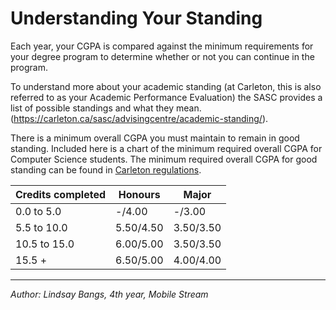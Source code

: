 <h1>Understanding Your Standing</h1>

Each year, your CGPA is compared against the minimum requirements for your
degree program to determine whether or not you can continue in the program.

To understand more about your academic standing (at Carleton, this is also
referred to as your Academic Performance
Evaluation) the SASC provides a list of possible standings and what they
mean. (https://carleton.ca/sasc/advisingcentre/academic-standing/).

There is a minimum overall CGPA you must maintain to remain in good
standing.  Included here is a chart of the minimum required overall CGPA for
Computer Science students.  The minimum required overall CGPA for good
standing can be found in [Carleton regulations](http://www3.carleton.ca/calendars/ugrad/0910/regulations/acadregsuniv7.html#7.4).

|Credits completed|Honours    |Major      |
|-----------------|-----------|-----------|
|0.0 to 5.0       |    -/4.00 |    -/3.00 |
|5.5 to 10.0      | 5.50/4.50 | 3.50/3.50 |
|10.5 to 15.0     | 6.00/5.00 | 3.50/3.50 |
|15.5 +           | 6.50/5.00 | 4.00/4.00 |

* * *

*Author: Lindsay Bangs, 4th year, Mobile Stream*
